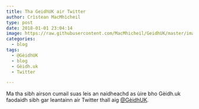 ```yaml
---
title: Tha GeidhUK air Twitter
author: Crìstean MacMhìcheil
type: post
date: 2018-01-01 23:04:14
image: https://raw.githubusercontent.com/MacMhicheil/GeidhUK/master/images/2018-01-01-tha-geidhuk-air-twitter.jpg
categories:
  - blog
tags:
  - @GèidhUK
  - blog
  - Gèidh.uk
  - Twitter

---
```

Ma tha sibh airson cumail suas leis an naidheachd as ùire bho Gèidh.uk faodaidh sibh gar leantainn air Twitter thall aig [@GèidhUK][1].

 [1]: https://www.twitter.com/GeidhUK
